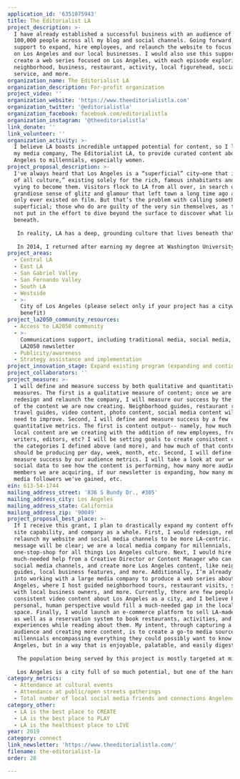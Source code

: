 ```yaml
---
application_id: '6351075943'
title: The Editorialist LA
project_description: >-
  I have already established a successful business with an audience of more than
  100,000 people across all my blog and social channels. Going forward, I need
  support to expand, hire employees, and relaunch the website to focus even more
  on Los Angeles and our local businesses. I would also use this support to
  create a web series focused on Los Angeles, with each episode exploring a new
  neighborhood, business, restaurant, activity, local figurehead, social
  service, and more.
organization_name: The Editorialist LA
organization_description: For-profit organization
project_video: ''
organization_website: 'https://www.theeditorialistla.com'
organization_twitter: '@editorialistla'
organization_facebook: facebook.com/editorialistla
organization_instagram: '@theeditorialistla'
link_donate: ''
link_volunteer: ''
organization_activity: >-
  I believe LA boasts incredible untapped potential for content, so I launched
  my media company, The Editorialist LA, to provide curated content about Los
  Angeles to millennials, especially women.
project_proposal_description: >-
  I've always heard that Los Angeles is a “superficial” city—one that is “devoid
  of all culture,” existing solely for the rich, famous inhabitants and those
  vying to become them. Visitors flock to LA from all over, in search of a
  grandiose sense of glitz and glamour that left town a long time ago and maybe
  only ever existed on film. But that’s the problem with calling something
  superficial; those who do are guilty of the very sin themselves, as they have
  not put in the effort to dive beyond the surface to discover what lies
  beneath.
   
   In reality, LA has a deep, grounding culture that lives beneath that shiny surface. It's the lifeblood of the city, flowing through LA’s streets, crashing on our sandy shores, seeping out of the cracks in the sidewalk, expanding outward into the suburban sprawl. Our culture is a mishmash of moving parts. It is simultaneously elusive but still easily identifiable and strangely palpable, as if it lives in the rays of the sun or the cool ocean breeze. As full of contradictions and complexities as the inhabitants of the city themselves. And it is a culture that I strongly felt growing up in the Valley. This culture was the connective thread to my parents’ childhood neighborhoods. To my grandfather’s time at USC and his offices in Hollywood. To my Great Aunt’s boutique in Beverly Hills and her meetings at Canter’s Deli. To the homes in West LA where my parents lived when they met volunteering for the local City of Hope chapter. This culture has not just been the lifeblood of the city, but it runs through my blood as well.
   
   In 2014, I returned after earning my degree at Washington University in St. Louis to find a city that had transformed. Once classified as a black hole where culture goes to die, Los Angeles had gained acclaim as a food, fashion, and creative oasis. We now had a thriving and well-respected restaurant scene with some of the best up-and-coming chefs in the world, and an equally thriving art, fashion, culture, and start-up scene. This culture had always been there, but now it was out in the open, and others were finally starting to see it too. I believed the city boasted incredible untapped potential for content, so I launched my media company, The Editorialist LA.
project_areas:
  - Central LA
  - East LA
  - San Gabriel Valley
  - San Fernando Valley
  - South LA
  - Westside
  - >-
    City of Los Angeles (please select only if your project has a citywide
    benefit)
project_la2050_community_resources:
  - Access to LA2050 community
  - >-
    Communications support, including traditional media, social media, and
    LA2050 newsletter
  - Publicity/awareness
  - Strategy assistance and implementation
project_innovation_stage: Expand existing program (expanding and continuing ongoing successful projects)
project_collaborators: ''
project_measure: >-
  I will define and measure success by both qualitative and quantitative
  measures. The first is a qualitative measure of content; once we are able to
  redesign and relaunch the company, I will measure our success by the quality
  of the content we are now creating. Neighborhood guides, restaurant reviews,
  travel guides, video content, photo content, social media content will all
  need to improve. Second, I will define and measure success by a few
  quantitative metrics. The first is content output-- namely, how much more
  local content are we creating with the addition of new employees, freelance
  writers, editors, etc? I will be setting goals to create consistent content in
  the categories I defined above (and more), and how much of that content I
  should be producing per day, week, month, etc. Second, I will define and
  measure success by our audience metrics. I will take a look at our web and
  social data to see how the content is performing, how many more audience
  members we are acquiring, if our newsletter is expanding, how many more social
  media followers we've gained, etc.
ein: 613-54-1744
mailing_address_street: '836 S Bundy Dr., #305'
mailing_address_city: Los Angeles
mailing_address_state: California
mailing_address_zip: '90049'
project_proposal_best_place: >-
  If I receive this grant, I plan to drastically expand my content offerings,
  site capability, and company as a whole. First, I would redesign, rebrand, and
  relaunch my website and social media channels to be more LA-centric. The brand
  message will be clear; we are a local media company for millennials, and the
  one-stop-shop for all things Los Angeles culture. Next, I would hire some
  much-needed help from a Creative Director or Content Manager who can run the
  social media channels, and create more Los Angeles content, like neighborhood
  guides, local business features, and more. Additionally, I’m already looking
  into working with a large media company to produce a web series about Los
  Angeles, where I host guided neighborhood tours, restaurant visits, sit-downs
  with local business owners, and more. Currently, there are few people creating
  consistent video content about Los Angeles as a city, and I believe bringing a
  personal, human perspective would fill a much-needed gap in the local media
  space. Finally, I would launch an e-commerce platform to sell LA-made goods,
  as well as a reservation system to book restaurants, activities, and
  experiences while reading about them. My intent, through capturing a larger
  audience and creating more content, is to create a go-to media source for
  millennials encompassing everything they could possibly want to know about Los
  Angeles, but in a way that is enjoyable, palatable, and easily digestible. 
   
   The population being served by this project is mostly targeted at millennials, especially young women. But really, this project is for all Angelenos. Los Angeles natives, tourists, or people from all over who have moved here in the hopes of pursuing their dreams. I want to explore all this city has to offer, from the hottest new bars for 20-somethings to the hole-in-the-wall taco shops to new restaurants that families and people of all ages can enjoy. 
   
   Los Angeles is a city full of so much potential, but one of the hardest adjustments for residents to make is connection. Connecting to each other and the city itself. Sifting through information about the city is like trying to find a needle in a haystack that is over 500 square miles large. There are already so many cultural events to attend, local businesses to support, and things to do, and there are even more media sources that list out thousands of pages of overwhelming information. It's hard to not become paralyzed by the sheer amount of choices. But I want to make that information not just more readily available, but more easily packaged for a younger audience with a smaller attention span, and with a recognizable face that audiences can connect to. The goal is to create ONE go-to source of information that is highly curated, personal, and up-to-date, allowing Angelenos to finally cut through all the noise and find what they're looking for: things to do, ways to connect, how to support local businesses and restaurants, etc.
category_metrics:
  - Attendance at cultural events
  - Attendance at public/open streets gatherings
  - Total number of local social media friends and connections Angelenos have
category_other:
  - LA is the best place to CREATE
  - LA is the best place to PLAY
  - LA is the healthiest place to LIVE
year: 2019
category: connect
link_newsletter: 'https://www.theeditorialistla.com/'
filename: the-editorialist-la
order: 28

---
```

